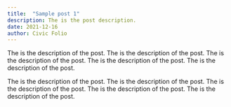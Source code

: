 ```yaml
---
title:  "Sample post 1"
description: The is the post description.
date: 2021-12-16
author: Civic Folio
---
```


The is the description of the post. The is the description of the post. The is the description of the post. The is the description of the post. The is the description of the post.

The is the description of the post. The is the description of the post. The is the description of the post. The is the description of the post. The is the description of the post.